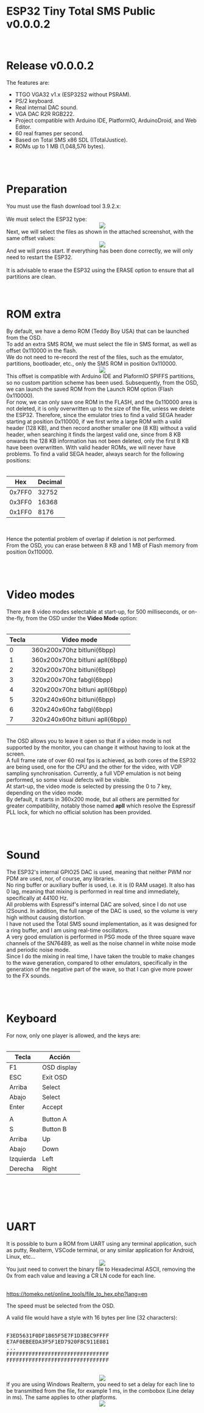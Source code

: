 # ESP32 Tiny Total SMS Public v0.0.0.2
<br>
<h1>Release v0.0.0.2</h1>
The features are:
<ul>
 <li>TTGO VGA32 v1.x (ESP32S2 without PSRAM).</li>
 <li>PS/2 keyboard.</li>
 <li>Real internal DAC sound.</li>
 <li>VGA DAC R2R RGB222.</li>
 <li>Project compatible with Arduino IDE, PlatformIO, ArduinoDroid, and Web Editor.</li>
 <li>60 real frames per second.</li>
 <li>Based on Total SMS x86 SDL (ITotalJustice).</li>
 <li>ROMs up to 1 MB (1,048,576 bytes).</li>
</ul>


<br><br>
<h1>Preparation</h1>
You must use the flash download tool 3.9.2.x:<br><br>
We must select the ESP32 type:
<center><img src='https://raw.githubusercontent.com/rpsubc8/ESP32TinyTotalSMSPublic/main/preview/flash00.gif'></center>
Next, we will select the files as shown in the attached screenshot, with the same offset values:
<center><img src='https://raw.githubusercontent.com/rpsubc8/ESP32TinyTotalSMSPublic/main/preview/flash01.gif'></center>
And we will press start. If everything has been done correctly, we will only need to restart the ESP32. 
<br><br>
It is advisable to erase the ESP32 using the ERASE option to ensure that all partitions are clean.<br>
<br><br>


<h1>ROM extra</h1>
By default, we have a demo ROM (Teddy Boy USA) that can be launched from the OSD.<br>
To add an extra SMS ROM, we must select the file in SMS format, as well as offset 0x110000 in the flash.<br>
We do not need to re-record the rest of the files, such as the emulator, partitions, bootloader, etc., only the SMS ROM in position 0x110000.
<center><img src='https://raw.githubusercontent.com/rpsubc8/ESP32TinyTotalSMSPublic/main/preview/extrom.gif'></center>
This offset is compatible with Arduino IDE and PlaformIO SPIFFS partitions, so no custom partition scheme has been used.
Subsequently, from the OSD, we can launch the saved ROM from the Launch ROM option (Flash 0x110000).<br>
For now, we can only save one ROM in the FLASH, and the 0x110000 area is not deleted, it is only overwritten up to the size of the file, unless we delete the ESP32. Therefore, since the emulator tries to find a valid SEGA header starting at position 0x110000, if we first write a large ROM with a valid header (128 KB), and then record another smaller one (8 KB) without a valid header, when searching it finds the largest valid one, since
from 8 KB onwards the 128 KB information has not been deleted, only the first 8 KB have been overwritten. With valid header ROMs, we will never have problems.
To find a valid SEGA header, always search for the following positions:<br><br>

| Hex    | Decimal |
| ------ | ------- |
| 0x7FF0 | 32752   |
| 0x3FF0 | 16368   |
| 0x1FF0 | 8176    |

<br>

Hence the potential problem of overlap if deletion is not performed.<br>
From the OSD, you can erase between 8 KB and 1 MB of Flash memory from position 0x110000.


<br><br>
<h1>Video modes</h1>
There are 8 video modes selectable at start-up, for 500 milliseconds, or on-the-fly, from the OSD under the <b>Video Mode</b> option:<br><br>

| Tecla | Video mode                         |
| ----- | -----------------------------------|
|   0   | 360x200x70hz bitluni(6bpp)         |
|   1   | 360x200x70hz bitluni apll(6bpp)    |
|   2   | 320x200x70hz bitluni(6bpp)         |
|   3   | 320x200x70hz fabgl(6bpp)           |
|   4   | 320x200x70hz bitluni apll(6bpp)    |
|   5   | 320x240x60hz bitluni(6bpp)         |
|   6   | 320x240x60hz fabgl(6bpp)           |
|   7   | 320x240x60hz bitluni apll(6bpp)    |
<br>
The OSD allows you to leave it open so that if a video mode is not supported by the monitor, you can change it without having to look at the screen.<br>
A full frame rate of over 60 real fps is achieved, as both cores of the ESP32 are being used, one for the CPU and the other for the video, with 
VDP sampling synchronisation. Currently, a full VDP emulation is not being performed, so some visual defects will be visible.

<br>
At start-up, the video mode is selected by pressing the 0 to 7 key, depending on the video mode.<br>
By default, it starts in 360x200 mode, but all others are permitted for greater compatibility, notably those named <b>apll</b> which resolve
the Espressif PLL lock, for which no official solution has been provided.

<br><br>
<h1>Sound</h1>
The ESP32's internal GPIO25 DAC is used, meaning that neither PWM nor PDM are used, nor, of course, any libraries.<br>
No ring buffer or auxiliary buffer is used, i.e. it is (0 RAM usage). It also has 0 lag, meaning that mixing is performed in real time and
immediately, specifically at 44100 Hz.<br>
All problems with Espressif's internal DAC are solved, since I do not use I2Sound.
In addition, the full range of the DAC is used, so the volume is very high without causing distortion.<br>
I have not used the Total SMS sound implementation, as it was designed for a ring buffer, and I am using real-time oscillators.<br>
A very good emulation is performed in PSG mode of the three square wave channels of the SN76489, as well as the noise channel in white noise mode and periodic noise mode.<br>
Since I do the mixing in real time, I have taken the trouble to make changes to the wave generation, compared to other emulators, specifically in 
the generation of the negative part of the wave, so that I can give more power to the FX sounds.<br>

<br><br>
<h1>Keyboard</h1>
For now, only one player is allowed, and the keys are:<br><br>

| Tecla     | Acción      |
| --------- | ------------|
|  F1       | OSD display |
|  ESC      | Exit OSD    |
| Arriba    | Select      |
| Abajo     | Select      |
| Enter     | Accept      |
|           |             |
|  A        | Button A    |
|  S        | Button B    |
| Arriba    | Up          |
| Abajo     | Down        |
| Izquierda | Left        |
| Derecha   | Right       |
<br>



<br><br>
<h1>UART</h1>
It is possible to burn a ROM from UART using any terminal application, such as putty, Realterm, VSCode terminal, or any similar application for 
Android, Linux, etc...<br>
<center><img src='https://raw.githubusercontent.com/rpsubc8/ESP32TinyTotalSMSPublic/main/preview/tooltomeko.gif'></center>
You just need to convert the binary file to Hexadecimal ASCII, removing the 0x from each value and leaving a CR LN code for each line.<br><br>

<a href='https://tomeko.net/online_tools/file_to_hex.php?lang=en'>https://tomeko.net/online_tools/file_to_hex.php?lang=en</a>

The speed must be selected from the OSD.<br>

A valid file would have a style with 16 bytes per line (32 characters):<br><br>

<pre>
F3ED5631F0DF1865F5E7F1D3BEC9FFFF
E7AF0EBEEDA3F5F1ED7920F8C911E081
...
FFFFFFFFFFFFFFFFFFFFFFFFFFFFFFFF
FFFFFFFFFFFFFFFFFFFFFFFFFFFFFFFF
</pre>

<br>
<center><img src='https://raw.githubusercontent.com/rpsubc8/ESP32TinyTotalSMSPublic/main/preview/realterm00.gif'></center>
If you are using Windows Realterm, you need to set a delay for each line to be transmitted from the file, for example 1 ms, in the combobox (Line delay in ms). The same applies to other platforms.<br>

<center><img src='https://raw.githubusercontent.com/rpsubc8/ESP32TinyTotalSMSPublic/main/preview/realterm01.gif'></center>
